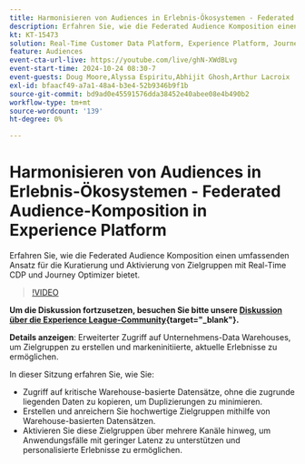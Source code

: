 ```yaml
---
title: Harmonisieren von Audiences in Erlebnis-Ökosystemen - Federated Audience-Komposition in Experience Platform
description: Erfahren Sie, wie die Federated Audience Komposition einen umfassenden Ansatz für die Kuratierung und Aktivierung von Zielgruppen mit Real-Time CDP und Journey Optimizer bietet.
kt: KT-15473
solution: Real-Time Customer Data Platform, Experience Platform, Journey Optimizer
feature: Audiences
event-cta-url-live: https://youtube.com/live/ghN-XWdBLvg
event-start-time: 2024-10-24 08:30-7
event-guests: Doug Moore,Alyssa Espiritu,Abhijit Ghosh,Arthur Lacroix
exl-id: bfaacf49-a7a1-48a4-b3e4-52b9346b9f1b
source-git-commit: bd9ad0e45591576dda38452e40abee08e4b490b2
workflow-type: tm+mt
source-wordcount: '139'
ht-degree: 0%

---
```


# Harmonisieren von Audiences in Erlebnis-Ökosystemen - Federated Audience-Komposition in Experience Platform

Erfahren Sie, wie die Federated Audience Komposition einen umfassenden Ansatz für die Kuratierung und Aktivierung von Zielgruppen mit Real-Time CDP und Journey Optimizer bietet.

>[!VIDEO](https://video.tv.adobe.com/v/3436457?quality=12&learn=on)

**Um die Diskussion fortzusetzen, besuchen Sie bitte unsere [Diskussion über die Experience League-Community](https://experienceleaguecommunities.adobe.com/t5/adobe-experience-platform/adobe-experience-league-live-harmonize-audiences-in-experience/m-p/718976?profile.language=de#M636){target="_blank"}.**

**Details anzeigen**:
Erweiterter Zugriff auf Unternehmens-Data Warehouses, um Zielgruppen zu erstellen und markeninitiierte, aktuelle Erlebnisse zu ermöglichen.

In dieser Sitzung erfahren Sie, wie Sie:

* Zugriff auf kritische Warehouse-basierte Datensätze, ohne die zugrunde liegenden Daten zu kopieren, um Duplizierungen zu minimieren.
* Erstellen und anreichern Sie hochwertige Zielgruppen mithilfe von Warehouse-basierten Datensätzen.
* Aktivieren Sie diese Zielgruppen über mehrere Kanäle hinweg, um Anwendungsfälle mit geringer Latenz zu unterstützen und personalisierte Erlebnisse zu ermöglichen.
